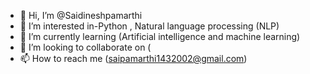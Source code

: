 - 👋 Hi, I’m @Saidineshpamarthi
- 👀 I’m interested in-Python , Natural language processing (NLP)
- 🌱 I’m currently learning (Artificial intelligence and machine learning)
- 💞️ I’m looking to collaborate on (
- 📫 How to reach me (saipamarthi1432002@gmail.com)

<!---
Saidineshpamarthi/Saidineshpamarthi is a ✨ special ✨ repository because its `README.md` (this file) appears on your GitHub profile.
You can click the Preview link to take a look at your changes.
--->
